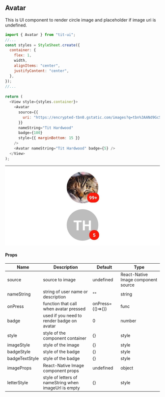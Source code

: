 ## Avatar

This is UI component to render circle image and placeholder if image uri is undefined.

```javascript
import { Avatar } from "tit-ui";
//...
const styles = StyleSheet.create({
  container: {
    flex: 1,
    width,
    alignItems: "center",
    justifyContent: "center",
  },
});
//...

return (
  <View style={styles.container}>
    <Avatar
      source={{
        uri: "https://encrypted-tbn0.gstatic.com/images?q=tbn%3AANd9GcSsb3dnwW7TWK8zRGaCQ_ThqeLRWTZKXsWAL5z6rI_9UAwM0NqH",
      }}
      nameString="Tit Hardwood"
      badge={100}
      style={{ marginBottom: 15 }}
    />
    <Avatar nameString="Tit Hardwood" badge={5} />
  </View>
);
```

![alt switch](https://github.com/blnaxblachbl/tit-ui/blob/main/images/avatar.jpg?raw=true)

#### Props

| Name           | Description                                           | Default          | Type                                |
| -------------- | ----------------------------------------------------- | ---------------- | ----------------------------------- |
| source         | source to image                                       | undefined        | React-Native Image component source |
| nameString     | string of user name or description                    | ""               | string                              |
| onPress        | function that call when avatar pressed                | onPress={()=>{}} | func                                |
| badge          | used if you need to render badge on avatar            | 0                | number                              |
| style          | style of the component container                      | {}               | style                               |
| imageStyle     | style of the image                                    | {}               | style                               |
| badgeStyle     | style of the badge                                    | {}               | style                               |
| badgeTextStyle | style of the badge                                    | {}               | style                               |
| imageProps     | React-Native Image component props                    | undefined        | object                              |
| letterStyle    | style of letters of nameString when imageUrl is empty | {}               | style                               |
